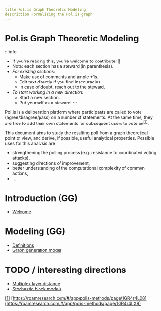 ```yaml
---
title Pol.is Graph Theoretic Modeling
description Formalizing the Pol.is graph
---
```


# Pol.is Graph Theoretic Modeling

:::info
* If you're reading this, you're welcome to contribute! 🎉
* Note: each section has a steward (in parenthesis).
* *For existing sections:*
    * Make use of comments and ample +1s.
    * Edit text directly if you find inaccuracies.
    * In case of doubt, reach out to the steward.
* *To start working in a new direction:*
    * Start a new section.
    * Put yourself as a steward.
:::



Pol.is is a deliberation platform where participants are called to vote (agree/disagree/pass) on a number of statements. At the same time, they are free to add their own statements for subsequent users to vote on<sup>[[1]](#ftnt-ref1)</sup>.

This document aims to study the resulting poll from a graph theoretical point of view, and derive, if possible, useful analytical properties. Possible uses for this analysis are

* strengthening the polling process (e.g. resistance to coordinated voting attacks),
* suggesting directions of improvement,
* better understanding of the computational complexity of common actions,
* ...

# Introduction (GG)

* [Welcome](https://hackmd.io/@ThenWho/PolisGraph)

# Modeling (GG)

* [Definitions](https://hackmd.io/@ThenWho/Definitions)
* [Graph generation model](https://hackmd.io/@ThenWho/Definitions)

# TODO / interesting directions

* [Multiplex layer distance](https://hackmd.io/@ThenWho/MultiplexLayerDistance)
* [Stochastic block models](https://hackmd.io/@ThenWho/StochasticBlockModels)

[[1]](#ftnt-ref1) [https://roamresearch.com/#/app/polis-methods/page/1GR4r4LX8](https://roamresearch.com/#/app/polis-methods/page/1GR4r4LX8)